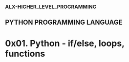 ### ALX-HIGHER_LEVEL_PROGRAMMING
## PYTHON PROGRAMMING LANGUAGE
# 0x01. Python - if/else, loops, functions
